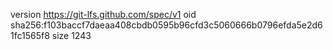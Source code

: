 version https://git-lfs.github.com/spec/v1
oid sha256:f103baccf7daeaa408cbdb0595b96cfd3c5060666b0796efda5e2d61fc1565f8
size 1243
